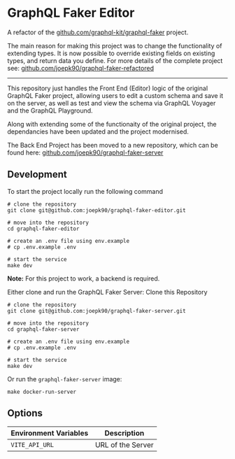 # GraphQL Faker Editor

A refactor of the [github.com/graphql-kit/graphql-faker](https://github.com/graphql-kit/graphql-faker) project.

The main reason for making this project was to change the functionality of extending types. It is now possible to override existing fields on existing types, and return data you define. For more details of the complete project see:
[github.com/joepk90/graphql-faker-refactored](https://github.com/joepk90/graphql-faker-refactored)

---

This repository just handles the Front End (Editor) logic of the original GraphQL Faker project, allowing users to edit a custom schema and save it on the server, as well as test and view the schema via GraphQL Voyager and the GraphQL Playground.

Along with extending some of the functionaity of the original project, the dependancies have been updated and the project modernised.

The Back End Project has been moved to a new repository, which can be found here:
[github.com/joepk90/graphql-faker-server](https://github.com/joepk90/graphql-faker-server) 


## Development

To start the project locally run the following command
```
# clone the repository
git clone git@github.com:joepk90/graphql-faker-editor.git

# move into the repository
cd graphql-faker-editor

# create an .env file using env.example
# cp .env.example .env

# start the service
make dev
```

<b>Note:</b>
For this project to work, a backend is required.

Either clone and run the GraphQL Faker Server:
Clone this Repository
```
# clone the repository
git clone git@github.com:joepk90/graphql-faker-server.git

# move into the repository
cd graphql-faker-server

# create an .env file using env.example
# cp .env.example .env

# start the service
make dev
```

Or run the `graphql-faker-server` image:
```
make docker-run-server
```

## Options
| Environment Variables          | Description                                                                 |
|-------------------------------|----------------------------------------------------------------------------|
| `VITE_API_URL`                | URL of the Server                                                          |
